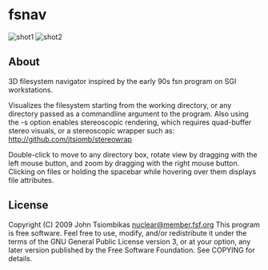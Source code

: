 fsnav
=====

![shot1](http://nuclear.mutantstargoat.com/sw/misc/fsnav1_thumb.png) ![shot2](http://nuclear.mutantstargoat.com/sw/misc/fsnav2_thumb.png)

About
-----
3D filesystem navigator inspired by the early 90s fsn program on SGI workstations.

Visualizes the filesystem starting from the working directory, or any directory
passed as a commandline argument to the program. Also using the -s option
enables stereoscopic rendering, which requires quad-buffer stereo visuals, or a
stereoscopic wrapper such as: http://github.com/jtsiomb/stereowrap

Double-click to move to any directory box, rotate view by dragging with the left
mouse button, and zoom by dragging with the right mouse button. Clicking on files
or holding the spacebar while hovering over them displays file attributes.

License
-------
Copyright (C) 2009 John Tsiombikas <nuclear@member.fsf.org>
This program is free software. Feel free to use, modify, and/or redistribute it
under the terms of the GNU General Public License version 3, or at your option,
any later version published by the Free Software Foundation. See COPYING for
details.
